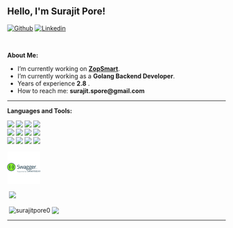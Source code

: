 <!-- Your title -->
## Hello, I'm Surajit Pore!

<!-- Your badges
You can use the website to generate badges: https://shields.io/
-->

[![Github](https://img.shields.io/badge/-Github-000?style=flat&logo=Github&logoColor=white)](https://github.com/surajitpore0)
[![Linkedin](https://img.shields.io/badge/-LinkedIn-blue?style=flat&logo=Linkedin&logoColor=white)](https://www.linkedin.com/in/surajit-p-1a376511b/)

&nbsp;

<!-- Talking about you -->
**About Me:**

- I’m currently working on __[ZopSmart](https://zopsmart.com)__.
- I’m currently working as a __Golang Backend Developer__.
- Years of experience __2.8__ .
- How to reach me: __surajit.spore@gmail.com__

---

**Languages and Tools:**

<p>
  <code><img width="15%" src="https://www.vectorlogo.zone/logos/golang/golang-ar21.svg"></code>
  <code><img width="15%" src="https://www.vectorlogo.zone/logos/python/python-ar21.svg"></code>
  <code><img width="15%" src="https://www.vectorlogo.zone/logos/mysql/mysql-ar21.svg"></code>
  <code><img width="15%" src="https://www.vectorlogo.zone/logos/postgresql/postgresql-ar21.svg"></code>
  </br>
  <code><img width="15%" src="https://www.vectorlogo.zone/logos/mongodb/mongodb-ar21.svg"></code>
  <code><img width="15%" src="https://www.vectorlogo.zone/logos/redis/redis-ar21.svg"></code>
  <code><img width="15%" src="https://www.vectorlogo.zone/logos/docker/docker-ar21.svg"></code>
  <code><img width="15%" src="https://www.vectorlogo.zone/logos/git-scm/git-scm-ar21.svg"></code>
  </br>
  <code><img width="15%" src="https://www.vectorlogo.zone/logos/getpostman/getpostman-ar21.svg"></code>
  <code><img width="15%" src="https://www.vectorlogo.zone/logos/apache_kafka/apache_kafka-ar21.svg"></code>
  <code><img width="15%" src="https://www.vectorlogo.zone/logos/prometheusio/prometheusio-ar21.svg"></code>
  <code><img width="15%" src="https://www.vectorlogo.zone/logos/grafana/grafana-ar21.svg"></code>
  </br>

  <code><img width="15%" hight="15%" src="https://github.com/devicons/devicon/blob/master/icons/swagger/swagger-original-wordmark.svg"></code>
</p>


&nbsp;![](https://komarev.com/ghpvc/?username=surajitpore0&color=brightgreen)
<p>&nbsp;<img align="center" src="https://github-readme-stats.vercel.app/api?username=surajitpore0&show_icons=true&locale=en" alt="surajitpore0" />
<img align="center" src="https://github-readme-stats.vercel.app/api/top-langs/?username=surajitpore0&layout=compact&hide_border=true&&langs_count=10&show_icons=true&theme=transparent" />

---
